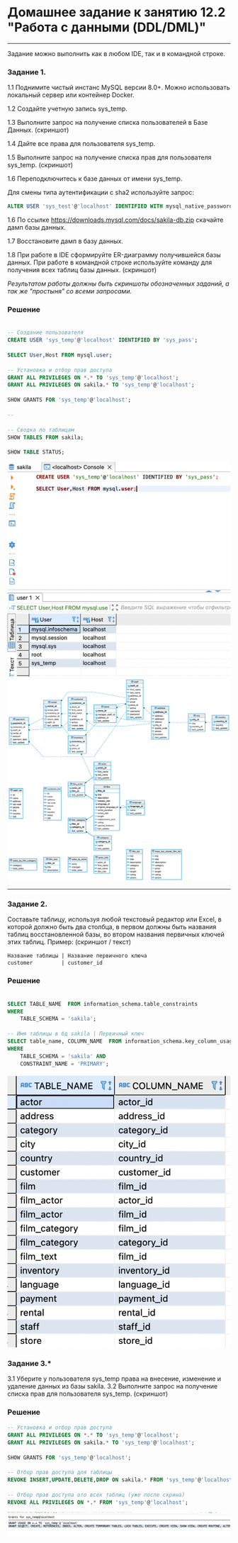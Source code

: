# Домашнее задание к занятию 12.2 "Работа с данными (DDL/DML)"

---

Задание можно выполнить как в любом IDE, так и в командной строке.

### Задание 1.
1.1 Поднимите чистый инстанс MySQL версии 8.0+. Можно использовать локальный сервер или контейнер Docker.

1.2 Создайте учетную запись sys_temp. 

1.3 Выполните запрос на получение списка пользователей в Базе Данных. (скриншот)

1.4 Дайте все права для пользователя sys_temp. 

1.5 Выполните запрос на получение списка прав для пользователя sys_temp. (скриншот)

1.6 Переподключитесь к базе данных от имени sys_temp.

Для смены типа аутентификации с sha2 используйте запрос: 
```sql
ALTER USER 'sys_test'@'localhost' IDENTIFIED WITH mysql_native_password BY 'password';
```
1.6 По ссылке https://downloads.mysql.com/docs/sakila-db.zip скачайте дамп базы данных.

1.7 Восстановите дамп в базу данных.

1.8 При работе в IDE сформируйте ER-диаграмму получившейся базы данных. При работе в командной строке используйте команду для получения всех таблиц базы данных. (скриншот)

*Результатом работы должны быть скриншоты обозначенных заданий, а так же "простыня" со всеми запросами.*


### Решение

```sql

-- Создание пользователя
CREATE USER 'sys_temp'@'localhost' IDENTIFIED BY 'sys_pass';

SELECT User,Host FROM mysql.user;

-- Установка и отбор прав доступа
GRANT ALL PRIVILEGES ON *.* TO 'sys_temp'@'localhost';
GRANT ALL PRIVILEGES ON sakila.* TO 'sys_temp'@'localhost';

SHOW GRANTS FOR 'sys_temp'@'localhost';

-- 

-- Сводка по таблицам
SHOW TABLES FROM sakila;

SHOW TABLE STATUS;

```

![task1 screen1](https://github.com/paive-media/dz12/blob/main/12-2/dz_db_12-2_screen1.png "DDL")
![task1 screen2](https://github.com/paive-media/dz12/blob/main/12-2/sakila_erd.png "ERd")


---

### Задание 2.
Составьте таблицу, используя любой текстовый редактор или Excel, в которой должно быть два столбца, в первом должны быть названия таблиц восстановленной базы, 
во втором названия первичных ключей этих таблиц. Пример: (скриншот / текст)
```
Название таблицы | Название первичного ключа
customer         | customer_id
```

### Решение

```sql

SELECT TABLE_NAME  FROM information_schema.table_constraints 
WHERE 
	TABLE_SCHEMA = 'sakila';

-- Имя таблицы в бд sakila | Первичный ключ
SELECT table_name, COLUMN_NAME  FROM information_schema.key_column_usage 
WHERE 
	TABLE_SCHEMA = 'sakila' AND 
	CONSTRAINT_NAME = 'PRIMARY';

```

![task2 screen](https://github.com/paive-media/dz12/blob/main/12-2/dz_db_12-2_screen3.png "Tables+PKs")


### Задание 3.*
3.1 Уберите у пользователя sys_temp права на внесение, изменение и удаление данных из базы sakila.
3.2 Выполните запрос на получение списка прав для пользователя sys_temp. (скриншот)


### Решение

```sql
-- Установка и отбор прав доступа
GRANT ALL PRIVILEGES ON *.* TO 'sys_temp'@'localhost';
GRANT ALL PRIVILEGES ON sakila.* TO 'sys_temp'@'localhost';

SHOW GRANTS FOR 'sys_temp'@'localhost';

-- Отбор прав доступа для таблицы
REVOKE INSERT,UPDATE,DELETE,DROP ON sakila.* FROM 'sys_temp'@'localhost';

-- Отбор прав доступа ото всех таблиц (уже после скрина)
REVOKE ALL PRIVILEGES ON *.* FROM 'sys_temp'@'localhost';
```

![task3 screen](https://github.com/paive-media/dz12/blob/main/12-2/dz_db_12-2_screen4.png "revoked")


